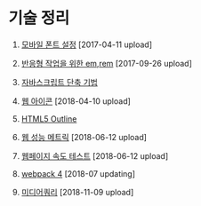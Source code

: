 # 기술 정리

1. [모바일 폰트 설정](http://13.124.101.236/khy_work/font_test_khy2.html) [2017-04-11 upload]

2. [반응형 작업을 위한 em,rem](http://13.124.101.236/khy_work/01_study_em_rem.html) [2017-09-26 upload]

3. [자바스크립트 단축 기법](https://kimhyoyeong.github.io/Task/01)

4. [웹 아이콘](https://kimhyoyeong.github.io/Task/02) [2018-04-10 upload]

5. [HTML5 Outline](https://kimhyoyeong.github.io/Task/03)

6. [웹 성능 메트릭](https://kimhyoyeong.github.io/Task/05)  [2018-06-12 upload]

7. [웹페이지 속도 테스트](https://kimhyoyeong.github.io/Task/04) [2018-06-12 upload]

8. [webpack 4](https://kimhyoyeong.github.io/Task/06)  [2018-07 updating]

9. [미디어쿼리](https://kimhyoyeong.github.io/Task/07) [2018-11-09 upload]



